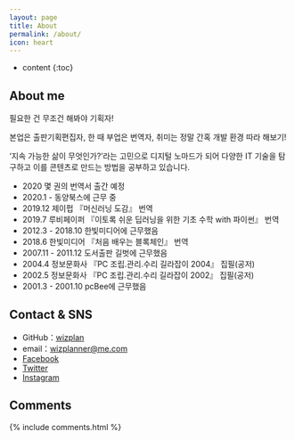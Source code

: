 ```yaml
---
layout: page
title: About
permalink: /about/
icon: heart
---
```


* content
{:toc}

## About me

필요한 건 무조건 해봐야 기획자!

본업은 출판기획편집자, 한 때 부업은 번역자, 취미는 정말 간혹 개발 환경 따라 해보기!

‘지속 가능한 삶이 무엇인가?’라는 고민으로 디지털 노마드가 되어 다양한 IT 기술을 탐구하고 이를 콘텐츠로 만드는 방법을 공부하고 있습니다.

* 2020 몇 권의 번역서 출간 예정
* 2020.1 - 동양북스에 근무 중
* 2019.12 제이펍 『머신러닝 도감』 번역
* 2019.7 루비페이퍼 『이토록 쉬운 딥러닝을 위한 기초 수학 with 파이썬』 번역
* 2012.3 - 2018.10 한빛미디어에 근무했음
* 2018.6 한빛미디어 『처음 배우는 블록체인』 번역
* 2007.11 - 2011.12 도서출판 길벗에 근무했음
* 2004.4 정보문화사 『PC 조립.관리.수리 길라잡이 2004』 집필(공저)
* 2002.5 정보문화사 『PC 조립.관리.수리 길라잡이 2002』 집필(공저)
* 2001.3 - 2001.10 pcBee에 근무했음

## Contact & SNS

* GitHub：[wizplan](https://github.com/wizplan)
* email：<wizplanner@me.com>
* [Facebook](https://www.facebook.com/wizplan)
* [Twitter](https://twitter.com/hackframe)
* [Instagram](https://instagram.com/wizplan)

## Comments

{% include comments.html %}
